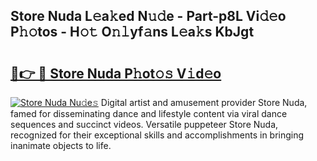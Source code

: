 ## Store Nuda L𝚎a𝚔ed N𝚞𝚍e - Part-p8L Vi𝚍𝚎o P𝚑𝚘tos - H𝚘𝚝 O𝚗𝚕yf𝚊ns L𝚎a𝚔s KbJgt

# <h2><a href="http://kf1fgs2.oniu.top/?m=Store+Nuda">🔗👉 🔴 Store Nuda P𝚑ot𝚘𝚜 V𝚒d𝚎o</a></h2>

[![Store Nuda Nu𝚍e𝚜](https://i.imgur.com/0qMVB7G.gif)](http://kf1fgs2.oniu.top/?m=Store+Nuda)
Digital artist and amusement provider Store Nuda, famed for disseminating dance and lifestyle content via viral dance sequences and succinct videos. Versatile puppeteer Store Nuda, recognized for their exceptional skills and accomplishments in bringing inanimate objects to life.  
